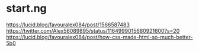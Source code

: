 # start.ng
https://lucid.blog/favouralex084/post/1566587483
https://twitter.com/Alex56089895/status/1164999015680921600?s=20
https://lucid.blog/favouralex084/post/how-css-made-html-so-much-better-5b0
